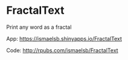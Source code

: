 # FractalText
Print any word as a fractal

App: https://ismaelsb.shinyapps.io/FractalText

Code: http://rpubs.com/ismaelsb/FractalText
